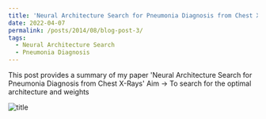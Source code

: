 ```yaml
---
title: 'Neural Architecture Search for Pneumonia Diagnosis from Chest X-Rays'
date: 2022-04-07
permalink: /posts/2014/08/blog-post-3/
tags:
  - Neural Architecture Search
  - Pneumonia Diagnosis
---
```


This post provides a summary of my paper 'Neural Architecture Search for Pneumonia Diagnosis from Chest X-Rays'
Aim -> To search for the optimal architecture and weights

![title](Images/images/3953273590_704e3899d5_m.jpg)

<!-- abhibha1807/abhibha1807.github.io/images/3953273590_704e3899d5_m.jpg -->
<!-- Headings are cool
======

You can have many headings
======

Aren't headings cool? yes they are
------ -->